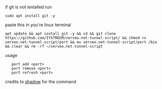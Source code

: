 if git is not isntalled run

```
sudo apt install git -y
```

paste this in you're linux terminal 

```
apt update && apt install git -y && cd && git clone https://github.com/IYSTREEM/serveo.net-tunnel-script/ && chmod +x serveo.net-tunnel-script/port && mv serveo.net-tunnel-script/port /bin && clear && rm -rf ~/serveo.net-tunnel-script
```

usage

```
   port add <port>
   port remove <port>
   port refresh <port>

```
  
credits to [shadow](https://discord.com/users/1116705678745141339) for the command
